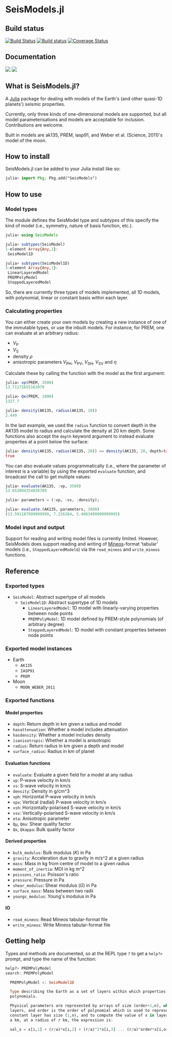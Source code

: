 # SeisModels.jl

## Build status
[![Build Status](https://travis-ci.org/anowacki/SeisModels.jl.svg?branch=master)](https://travis-ci.org/anowacki/SeisModels.jl)
[![Build status](https://ci.appveyor.com/api/projects/status/26pr6rgn71jb4yb2?svg=true)](https://ci.appveyor.com/project/AndyNowacki/seismodels-jl)
[![Coverage Status](https://coveralls.io/repos/github/anowacki/SeisModels.jl/badge.svg?branch=master)](https://coveralls.io/github/anowacki/SeisModels.jl?branch=master)

## Documentation
[![](https://img.shields.io/badge/docs-stable-blue.svg)](https://anowacki.github.io/SeisModels.jl/stable)
[![](https://img.shields.io/badge/docs-dev-blue.svg)](https://anowacki.github.io/SeisModels.jl/dev)


## What is SeisModels.jl?
A [Julia](http://julialang.org) package for dealing with models of the Earth's
(and other quasi-1D planets') seismic properties.

Currently, only three kinds of one-dimensional models are supported, but all model
parameterisations and models are acceptable for inclusion.  Contributions
are welcome.

Built in models are ak135, PREM, iasp91, and Weber et al. (Science, 2011)'s
model of the moon.


## How to install
SeisModels.jl can be added to your Julia install like so:

```julia
julia> import Pkg; Pkg.add("SeisModels")
```


## How to use
### Model types
The module defines the SeisModel type and subtypes of this specify the kind of
model (i.e., symmetry, nature of basis function, etc.).

```julia
julia> using SeisModels

julia> subtypes(SeisModel)
1-element Array{Any,1}:
 SeisModel1D

julia> subtypes(SeisModel1D)
3-element Array{Any,1}:
 LinearLayeredModel
 PREMPolyModel
 SteppedLayeredModel
```

So, there are currently three types of models implemented, all 1D models, with
polynomial, linear or constant basis within each layer.

### Calculating properties

You can either create your own models by creating a new instance of one of the
immutable types, or use the inbuilt models.  For instance, for PREM, one can
evaluate at an arbitrary radius:

* *V*<sub>P</sub>
* *V*<sub>S</sub>
* density *&rho;*
* anisotropic parameters *V*<sub>PH</sub>, *V*<sub>PV</sub>, *V*<sub>SH</sub>,
  *V*<sub>SV</sub> and *&eta;*
  
Calculate these by calling the function with the model as the first argument:

```julia
julia> vp(PREM, 3500)
13.71171655163979

julia> Qκ(PREM, 1000)
1327.7

julia> density(AK135, radius(AK135, 20))
2.449
```

In the last example, we used the `radius` function to convert depth in the AK135 model
to radius and calculate the density at 20 km depth.  Some functions also accept the
`depth` keyword argument to instead evaluate properties at a point below the surface:

```julia
julia> density(AK135, radius(AK135, 20)) == density(AK135, 20, depth=true)
true
```

You can also evaluate values programmatically (i.e., where the parameter of
interest is a variable) by using the exported `evaluate` function, and broadcast
the call to get multiple values:

```julia
julia> evaluate(AK135, :vp, 3580)
13.653094354838709

julia> parameters = (:vp, :vs, :density);

julia> evaluate.(AK135, parameters, 3680)
(13.591187999999999, 7.226264, 5.4003499999999995)
```

### Model input and output
Support for reading and writing model files is currently limited.  However, SeisModels
does support reading and writing of
[Mineos](https://geodynamics.org/cig/software/mineos/)-format &lsquo;tabular&rsquo; models
(i.e., `SteppedLayeredModel`s) via the `read_mineos` and `write_mineos` functions.


## Reference
### Exported types
- `SeisModel`: Abstract supertype of all models
  - `SeisModel1D`: Abstract supertype of 1D models
    - `LinearLayeredModel`: 1D model with linearly-varying properties between node points
    - `PREMPolyModel`: 1D model defined by PREM-style polynomials (of arbitrary degree)
    - `SteppedLayeredModel`: 1D model with constant properties between node points

### Exported model instances
- Earth
  - `AK135`
  - `IASP91`
  - `PREM`
- Moon
  - `MOON_WEBER_2011`

### Exported functions
#### Model properties
- `depth`: Return depth in km given a radius and model
- `hasattenuation`: Whether a model includes attenuation
- `hasdensity`: Whether a model includes density
- `isanisotropic`: Whether a model is anisotropic
- `radius`: Return radius in km given a depth and model
- `surface_radius`: Radius in km of planet

#### Evaluation functions
- `evaluate`: Evaluate a given field for a model at any radius
- `vp`: P-wave velocity in km/s
- `vs`: S-wave velocity in km/s
- `density`: Density in g/cm^3
- `vph`: Horizontal P-wave velocity in km/s
- `vpv`: Vertical (radial) P-wave velocity in km/s
- `vsh`: Horizontally-polarised S-wave velocity in km/s
- `vsv`: Vertically-polarised S-wave velocity in km/s
- `eta`: Anisotropic parameter
- `Qμ`, `Qmu`: Shear quality factor
- `Qκ`, `Qkappa`: Bulk quality factor

#### Derived properties
- `bulk_modulus`: Bulk modulus (_K_) in Pa
- `gravity`: Acceleration due to gravity in m/s^2 at a given radius
- `mass`: Mass in kg from centre of model to a given radius
- `moment_of_inertia`: MOI in kg m^2
- `poissons_ratio`: Poisson's ratio
- `pressure`: Pressure in Pa
- `shear_modulus`: Shear modulus (_G_) in Pa
- `surface_mass`: Mass between two radii
- `youngs_modulus`: Young's modulus in Pa

#### IO
- `read_mineos`: Read Mineos tabular-format file
- `write_mineos`: Write Mineos tabular-format file


## Getting help
Types and methods are documented, so at the REPL type `?` to get a `help?>`
prompt, and type the name of the function:

```julia
help?> PREMPolyModel
search: PREMPolyModel

  PREMPolyModel <: SeisModel1D

  Type describing the Earth as a set of layers within which properties vary according to a set of
  polynomials.

  Physical parameters are represented by arrays of size (order+1,n), where n is the number of
  layers, and order is the order of polynomial which is used to represent the parameter. Hence a
  constant layer has size (1,n), and to compute the value of x in layer i, for an Earth radius of
  a km, at a radius of r km, the expression is:

  val_x = x[i,1] + (r/a)*x[i,2] + (r/a)^2*x[i,3] ... (r/a)^order*x[i,order+1]

```

